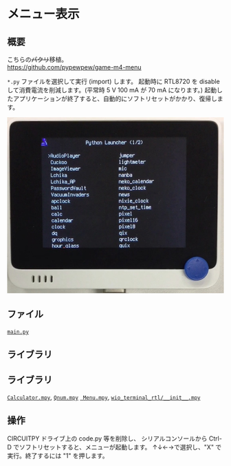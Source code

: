 # メニュー表示

## 概要
こちらの~~パクリ~~移植。<br/>
https://github.com/pypewpew/game-m4-menu

`*.py` ファイルを選択して実行 (import) します。
起動時に RTL8720 を disable して消費電流を削減します。(平常時 5 V 100 mA が 70 mA になります。)
起動したアプリケーションが終了すると、自動的にソフトリセットがかかり、復帰します。

[![YouTube](./Menu.jpg)](https://www.youtube.com/watch?v=ZSyzFWfQR3k)

## ファイル
   [`main.py`](/CIRCUITPY/main.py)

## ライブラリ
## ライブラリ
   [`Calculator.mpy`](/libsrc/Calculator.py), [`Qnum.mpy`](/libsrc/Qnum.py)
   [` Menu.mpy`](/libsrc/Menu.py), [`wio_terminal_rtl/__init__.mpy`](/libsrc/wio_terminal_rtl/__init__.py)

## 操作
CIRCUITPY ドライブ上の code.py 等を削除し、
シリアルコンソールから Ctrl-D でソフトリセットすると、メニューが起動します。
↑↓←→で選択し、"X" で実行。終了するには "1" を押します。
